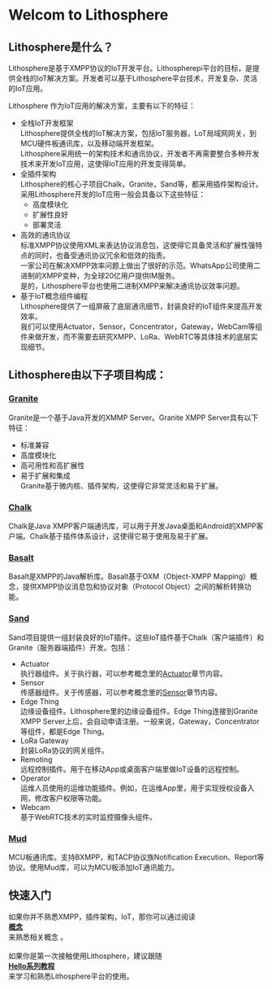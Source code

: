 # Welcom to Lithosphere

## Lithosphere是什么？
Lithosphere是基于XMPP协议的IoT开发平台。Lithospherepi平台的目标，是提供全栈的IoT解决方案。开发者可以基于Lithosphere平台技术，开发复杂、灵活的IoT应用。

Lithosphere 作为IoT应用的解决方案，主要有以下的特征：
* 全栈IoT开发框架<br> 
Lithosphere提供全栈的IoT解决方案，包括IoT服务器，LoT局域网网关，到MCU硬件板通讯库，以及移动端开发框架。<br> Lithosphere采用统一的架构技术和通讯协议，开发者不再需要整合多种开发技术来开发IoT应用，这使得IoT应用的开发变得简单。
* 全插件架构<br> Lithosphere的核心子项目Chalk，Granite，Sand等，都采用插件架构设计。采用Lithosphere开发的IoT应用一般会具备以下这些特征：
  * 高度模块化
  * 扩展性良好
  * 部署灵活
* 高效的通讯协议<br>
标准XMPP协议使用XML来表达协议消息包，这使得它具备灵活和扩展性强特点的同时，也备受通讯协议冗余和低效的指责。<br>
一家公司在解决XMPP效率问题上做出了很好的示范。WhatsApp公司使用二进制的XMPP变种，为全球20亿用户提供IM服务。<br>
是的，Lithosphere平台也使用二进制XMPP来解决通讯协议效率问题。
* 基于IoT概念组件编程<br>
Lithosphere提供了一组屏蔽了底层通讯细节，封装良好的IoT组件来提高开发效率。<br>
我们可以使用Actuator，Sensor，Concentrator，Gateway，WebCam等组件来做开发，而不需要去研究XMPP、LoRa、WebRTC等具体技术的底层实现细节。

## Lithosphere由以下子项目构成：
### [Granite](https://github.com/TheFirstLineOfCode/granite)<br>
Granite是一个基于Java开发的XMMP Server。Granite XMPP Server具有以下特征：
* 标准兼容
* 高度模块化
* 高可用性和高扩展性
* 易于扩展和集成  
Granite基于微内核、插件架构，这使得它非常灵活和易于扩展。

### [Chalk](https://github.com/TheFirstLineOfCode/chalk)<br>
Chalk是Java XMPP客户端通讯库，可以用于开发Java桌面和Android的XMPP客户端。Chalk基于插件体系设计，这使得它易于使用及易于扩展。

### [Basalt](https://github.com/TheFirstLineOfCode/basalt)<br>
Basalt是XMPP的Java解析库。Basalt基于OXM（Object-XMPP Mapping）概念，提供XMPP协议消息包和协议对象（Protocol Object）之间的解析转换功能。

### [Sand](https://github.com/TheFirstLineOfCode/sand)<br>
Sand项目提供一组封装良好的IoT插件。这些IoT插件基于Chalk（客户端插件）和Granite（服务器端插件）开发。包括：
* Actuator<br>
执行器组件。关于执行器，可以参考概念里的[Actuator](./Concepts.md#Actuator)章节内容。
* Sensor<br>
传感器组件。关于传感器，可以参考概念里的[Sensor](./Concepts.md#Sensor)章节内容。
* Edge Thing<br>
边缘设备组件。Lithosphere里的边缘设备组件。Edge Thing连接到Granite XMPP Server上后，会自动申请注册。一般来说，Gateway，Concentrator等组件，都是Edge Thing。
* LoRa Gateway<br>
封装LoRa协议的网关组件。
* Remoting<br>
远程控制插件。用于在移动App或桌面客户端里做IoT设备的远程控制。
* Operator<br>
运维人员使用的运维功能插件。例如，在运维App里，用于实现授权设备入网，修改客户权限等功能。
* Webcam<br>
基于WebRTC技术的实时监控摄像头组件。

### [Mud](https://github.com/TheFirstLineOfCode/mud)<br>
MCU板通讯库。支持BXMPP，和TACP协议族Notification
Execution、Report等协议。使用Mud库，可以为MCU板添加IoT通讯能力。

## 快速入门
如果你并不熟悉XMPP，插件架构，IoT，那你可以通过阅读<br>
[**概念**](./Concepts.md)<br>
来熟悉相关概念 。<br><br>
如果你是第一次接触使用Lithosphere，建议跟随<br>
[**Hello系列教程**](./Hello_Tutorials.md)<br>
来学习和熟悉Lithosphere平台的使用。
